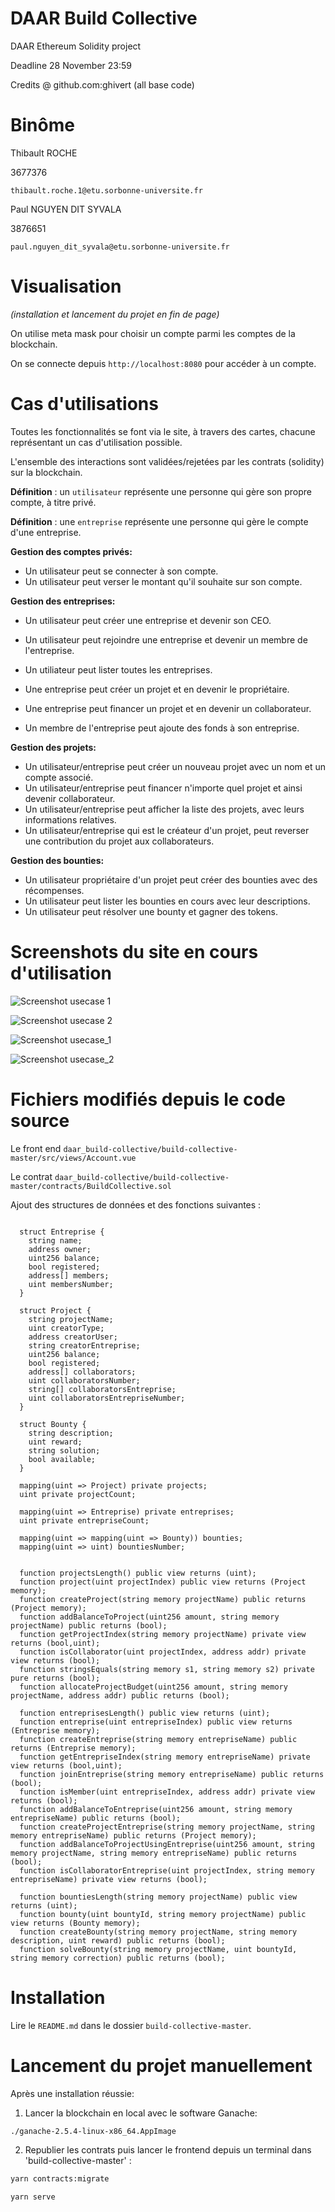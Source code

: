 # DAAR Build Collective

DAAR Ethereum Solidity project

Deadline 28 November 23:59

Credits @ github.com:ghivert (all base code)

# Binôme #

Thibault ROCHE

3677376

`thibault.roche.1@etu.sorbonne-universite.fr`

Paul NGUYEN DIT SYVALA

3876651

`paul.nguyen_dit_syvala@etu.sorbonne-universite.fr`



# Visualisation #

*(installation et lancement du projet en fin de page)*

On utilise meta mask pour choisir un compte parmi les comptes de la blockchain.

On se connecte depuis `http://localhost:8080` pour accéder à un compte.


# Cas d'utilisations #

Toutes les fonctionnalités se font via le site, à travers des cartes, chacune représentant un cas d'utilisation possible.

L'ensemble des interactions sont validées/rejetées par les contrats (solidity) sur la blockchain.


**Définition** : un `utilisateur` représente une personne qui gère son propre compte, à titre privé.

**Définition** : une `entreprise` représente une personne qui gère le compte d'une entreprise.

**Gestion des comptes privés:**

- Un utilisateur peut se connecter à son compte.
- Un utilisateur peut verser le montant qu'il souhaite sur son compte.

**Gestion des entreprises:**

- Un utilisateur peut créer une entreprise et devenir son CEO.
- Un utilisateur peut rejoindre une entreprise et devenir un membre de l'entreprise.
- Un utiliateur peut lister toutes les entreprises.

- Une entreprise peut créer un projet et en devenir le propriétaire.
- Une entreprise peut financer un projet et en devenir un collaborateur.
- Un membre de l'entreprise peut ajoute des fonds à son entreprise.

**Gestion des projets:**

- Un utilisateur/entreprise peut créer un nouveau projet avec un nom et un compte associé.
- Un utilisateur/entreprise peut financer n'importe quel projet et ainsi devenir collaborateur.
- Un utilisateur/entreprise peut afficher la liste des projets, avec leurs informations relatives.
- Un utilisateur/entreprise qui est le créateur d'un projet, peut reverser une contribution du projet aux collaborateurs.

**Gestion des bounties:**

- Un utilisateur propriétaire d'un projet peut créer des bounties avec des récompenses.
- Un utilisateur peut lister les bounties en cours avec leur descriptions.
- Un utilisateur peut résolver une bounty et gagner des tokens.

# Screenshots du site en cours d'utilisation #

![Screenshot usecase 1](https://user-images.githubusercontent.com/36344463/143784482-5d9b5b51-9927-47e0-be8f-8a9718d3aff2.png)

![Screenshot usecase 2](https://user-images.githubusercontent.com/36344463/143784497-c476edc1-4ae9-4e19-b759-3cec29b8e277.png)


![Screenshot usecase_1](https://github.com/throche/daar_build-collective/screenshots/usecase_1.png)


![Screenshot usecase_2](https://github.com/throche/daar_build-collective/screenshots/usecase_2.png)


# Fichiers modifiés depuis le code source #

Le front end `daar_build-collective/build-collective-master/src/views/Account.vue`

Le contrat `daar_build-collective/build-collective-master/contracts/BuildCollective.sol`

Ajout des structures de données et des fonctions suivantes :

```solidity

  struct Entreprise {
    string name;
    address owner;
    uint256 balance;
    bool registered;
    address[] members;
    uint membersNumber;
  }

  struct Project {
    string projectName;
    uint creatorType;  
    address creatorUser;
    string creatorEntreprise;
    uint256 balance;
    bool registered;
    address[] collaborators;
    uint collaboratorsNumber;
    string[] collaboratorsEntreprise;
    uint collaboratorsEntrepriseNumber;
  }

  struct Bounty {
    string description;
    uint reward;
    string solution;
    bool available;
  }

  mapping(uint => Project) private projects;
  uint private projectCount;
  
  mapping(uint => Entreprise) private entreprises;
  uint private entrepriseCount;
  
  mapping(uint => mapping(uint => Bounty)) bounties; 
  mapping(uint => uint) bountiesNumber; 

  
  function projectsLength() public view returns (uint);
  function project(uint projectIndex) public view returns (Project memory);
  function createProject(string memory projectName) public returns (Project memory);
  function addBalanceToProject(uint256 amount, string memory projectName) public returns (bool);
  function getProjectIndex(string memory projectName) private view returns (bool,uint);
  function isCollaborator(uint projectIndex, address addr) private view returns (bool);
  function stringsEquals(string memory s1, string memory s2) private pure returns (bool);
  function allocateProjectBudget(uint256 amount, string memory projectName, address addr) public returns (bool);

  function entreprisesLength() public view returns (uint);
  function entreprise(uint entrepriseIndex) public view returns (Entreprise memory);
  function createEntreprise(string memory entrepriseName) public returns (Entreprise memory);
  function getEntrepriseIndex(string memory entrepriseName) private view returns (bool,uint);
  function joinEntreprise(string memory entrepriseName) public returns (bool);
  function isMember(uint entrepriseIndex, address addr) private view returns (bool);
  function addBalanceToEntreprise(uint256 amount, string memory entrepriseName) public returns (bool);
  function createProjectEntreprise(string memory projectName, string memory entrepriseName) public returns (Project memory);
  function addBalanceToProjectUsingEntreprise(uint256 amount, string memory projectName, string memory entrepriseName) public returns (bool);
  function isCollaboratorEntreprise(uint projectIndex, string memory entrepriseName) private view returns (bool);

  function bountiesLength(string memory projectName) public view returns (uint);
  function bounty(uint bountyId, string memory projectName) public view returns (Bounty memory);
  function createBounty(string memory projectName, string memory description, uint reward) public returns (bool);
  function solveBounty(string memory projectName, uint bountyId, string memory correction) public returns (bool);

```


# Installation #

Lire le `README.md` dans le dossier `build-collective-master`.


# Lancement du projet manuellement #

Après une installation réussie:

1) Lancer la blockchain en local avec le software Ganache:

```bash
./ganache-2.5.4-linux-x86_64.AppImage
```

2) Republier les contrats puis lancer le frontend depuis un terminal dans 'build-collective-master' :

```bash
yarn contracts:migrate

yarn serve
```